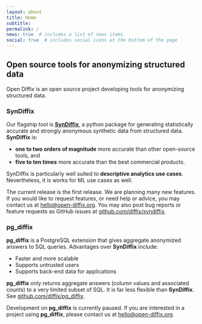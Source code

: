 ```yaml
---
layout: about
title: Home
subtitle:
permalink: /
news: true  # includes a list of news items
social: true  # includes social icons at the bottom of the page
---
```


## Open source tools for anonymizing structured data

Open Diffix is an open source project developing tools for anonymizing structured data.

### SynDiffix

Our flagship tool is [**SynDiffix**](/syndiffix), a python package for generating statistically accurate and strongly anonymous synthetic data from structured data. **SynDiffix** is:
* **one to two orders of magnitude** more accurate than other open-source tools, and
* **five to ten times** more accurate than the best commercial products. 

SynDiffix is particularly well suited to **descriptive analytics use cases**. Nevertheless, it is works for ML use cases as well.

The current release is the first release. We are planning many new features. If you would like to request features, or need help or advice, you may contact us at hello@open-diffix.org. You may also post bug reports or feature requests as GitHub issues at [github.com/diffix/syndiffix](https://github.com/diffix/syndiffix).

### pg_diffix

**pg_diffix** is a PostgreSQL extension that gives aggregate anonymized answers to SQL queries. Advantages over **SynDiffix** include:

* Faster and more scalable
* Supports untrusted users
* Supports back-end data for applications

**pg_diffix** only returns aggregate answers (column values and associated counts) to a very limited subset of SQL. It is far less flexible than **SynDiffix**. See [github.com/diffix/pg_diffix](https://github.com/diffix/pg_diffix).

Development on **pg_diffix** is currently paused. If you are interested in a project using **pg_diffix**, please contact us at hello@open-diffix.org.
